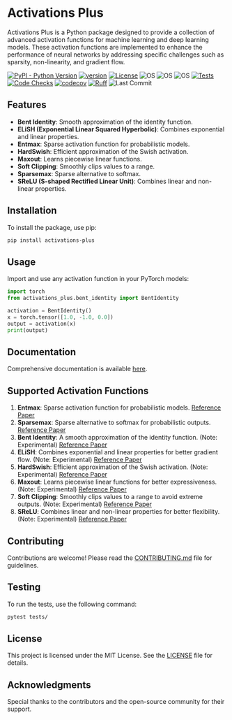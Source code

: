 # Activations Plus

Activations Plus is a Python package designed to provide a collection of advanced activation functions for machine learning and deep learning models. These activation functions are implemented to enhance the performance of neural networks by addressing specific challenges such as sparsity, non-linearity, and gradient flow.

[![PyPI - Python Version](https://img.shields.io/pypi/pyversions/activations-plus)](https://pypi.org/project/activations-plus/)
[![version](https://img.shields.io/pypi/v/activations-plus)](https://img.shields.io/pypi/v/activations-plus)
[![License](https://img.shields.io/:license-MIT-blue.svg)](https://opensource.org/licenses/MIT)
![OS](https://img.shields.io/badge/ubuntu-blue?logo=ubuntu)
![OS](https://img.shields.io/badge/win-blue?logo=windows)
![OS](https://img.shields.io/badge/mac-blue?logo=apple)
[![Tests](https://github.com/DanielAvdar/activations-plus/actions/workflows/ci.yml/badge.svg)](https://github.com/DanielAvdar/activations-plus/actions/workflows/ci.yml)
[![Code Checks](https://github.com/DanielAvdar/activations-plus/actions/workflows/code-checks.yml/badge.svg)](https://github.com/DanielAvdar/activations-plus/actions/workflows/code-checks.yml)
[![codecov](https://codecov.io/gh/DanielAvdar/activations-plus/graph/badge.svg?token=N0V9KANTG2)](https://codecov.io/gh/DanielAvdar/activations-plus)
[![Ruff](https://img.shields.io/endpoint?url=https://raw.githubusercontent.com/astral-sh/ruff/main/assets/badge/v2.json)](https://github.com/astral-sh/ruff)
![Last Commit](https://img.shields.io/github/last-commit/DanielAvdar/activations-plus/main)

## Features

- **Bent Identity**: Smooth approximation of the identity function.
- **ELiSH (Exponential Linear Squared Hyperbolic)**: Combines exponential and linear properties.
- **Entmax**: Sparse activation function for probabilistic models.
- **HardSwish**: Efficient approximation of the Swish activation.
- **Maxout**: Learns piecewise linear functions.
- **Soft Clipping**: Smoothly clips values to a range.
- **Sparsemax**: Sparse alternative to softmax.
- **SReLU (S-shaped Rectified Linear Unit)**: Combines linear and non-linear properties.

## Installation

To install the package, use pip:

```bash
pip install activations-plus
```

## Usage

Import and use any activation function in your PyTorch models:

```python
import torch
from activations_plus.bent_identity import BentIdentity

activation = BentIdentity()
x = torch.tensor([1.0, -1.0, 0.0])
output = activation(x)
print(output)
```

## Documentation

Comprehensive documentation is available [here](https://github.com/DanielAvdar/activations-plus).

## Supported Activation Functions

1. **Entmax**: Sparse activation function for probabilistic models. [Reference Paper](https://arxiv.org/abs/1905.05702)
2. **Sparsemax**: Sparse alternative to softmax for probabilistic outputs. [Reference Paper](https://arxiv.org/abs/1602.02068)
3. **Bent Identity**: A smooth approximation of the identity function. (Note: Experimental) [Reference Paper](https://arxiv.org/abs/1901.08649)
4. **ELiSH**: Combines exponential and linear properties for better gradient flow. (Note: Experimental) [Reference Paper](https://arxiv.org/abs/1901.08649)
5. **HardSwish**: Efficient approximation of the Swish activation. (Note: Experimental) [Reference Paper](https://arxiv.org/abs/1905.02244)
6. **Maxout**: Learns piecewise linear functions for better expressiveness. (Note: Experimental) [Reference Paper](https://arxiv.org/abs/1302.4389)
7. **Soft Clipping**: Smoothly clips values to a range to avoid extreme outputs. (Note: Experimental) [Reference Paper](https://arxiv.org/abs/2002.11002)
8. **SReLU**: Combines linear and non-linear properties for better flexibility. (Note: Experimental) [Reference Paper](https://arxiv.org/abs/1512.07030)

## Contributing

Contributions are welcome! Please read the [CONTRIBUTING.md](CONTRIBUTING.md) file for guidelines.

## Testing

To run the tests, use the following command:

```bash
pytest tests/
```

## License

This project is licensed under the MIT License. See the [LICENSE](LICENSE) file for details.

## Acknowledgments

Special thanks to the contributors and the open-source community for their support.
